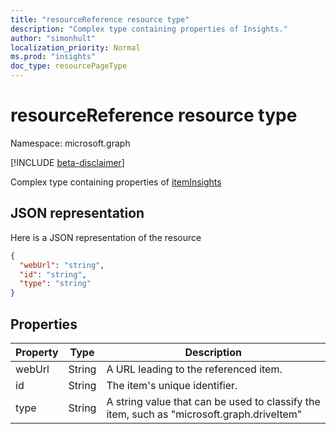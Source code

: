 ```yaml
---
title: "resourceReference resource type"
description: "Complex type containing properties of Insights."
author: "simonhult"
localization_priority: Normal
ms.prod: "insights"
doc_type: resourcePageType
---
```


# resourceReference resource type

Namespace: microsoft.graph

[!INCLUDE [beta-disclaimer](../../includes/beta-disclaimer.md)]

Complex type containing properties of [itemInsights](iteminsights.md)

## JSON representation

Here is a JSON representation of the resource
<!-- {
  "blockType": "resource",
  "optionalProperties": [
  ],
  "@odata.type": "microsoft.graph.resourceReference"
}-->
```json
{
  "webUrl": "string",
  "id": "string",
  "type": "string"
}
```

## Properties

| Property      | Type      | Description  |
| ------------- |-----------| -------------|
| webUrl      	| String	| A URL leading to the referenced item. |
| id     		| String    | The item's unique identifier.           |
| type 			| String   	| A string value that can be used to classify the item, such as "microsoft.graph.driveItem" |
